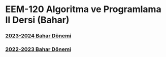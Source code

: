 # EEM-120 Algoritma ve Programlama II Dersi (Bahar)


### [2023-2024 Bahar Dönemi](./23_24_Bahar/)

### [2022-2023 Bahar Dönemi](./22_23_Bahar/)



